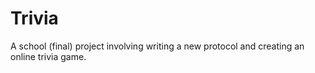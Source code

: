 # Trivia
A school (final) project involving writing a new protocol and creating an online trivia game.
